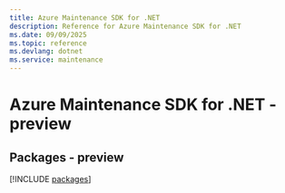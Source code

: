```yaml
---
title: Azure Maintenance SDK for .NET
description: Reference for Azure Maintenance SDK for .NET
ms.date: 09/09/2025
ms.topic: reference
ms.devlang: dotnet
ms.service: maintenance
---
```

# Azure Maintenance SDK for .NET - preview
## Packages - preview
[!INCLUDE [packages](maintenance-index.md)]
